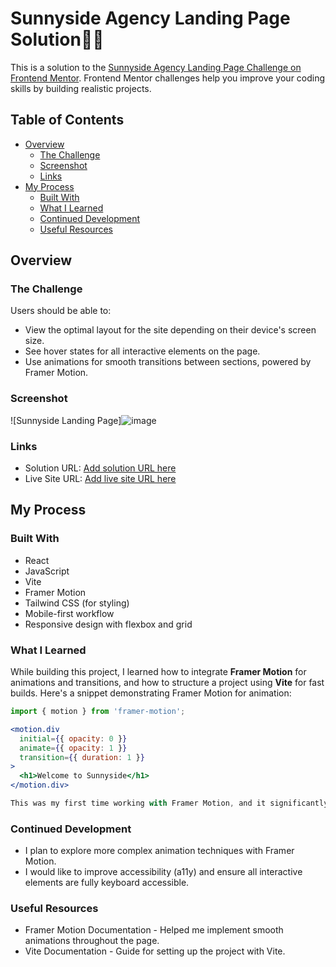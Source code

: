 # Sunnyside Agency Landing Page Solution👨‍💻

This is a solution to the [Sunnyside Agency Landing Page Challenge on Frontend Mentor](https://www.frontendmentor.io/challenges/sunnyside-agency-landing-page-7yVs3B6ef). Frontend Mentor challenges help you improve your coding skills by building realistic projects.

## Table of Contents

- [Overview](#overview)
  - [The Challenge](#the-challenge)
  - [Screenshot](#screenshot)
  - [Links](#links)
- [My Process](#my-process)
  - [Built With](#built-with)
  - [What I Learned](#what-i-learned)
  - [Continued Development](#continued-development)
  - [Useful Resources](#useful-resources)


## Overview

### The Challenge

Users should be able to:

- View the optimal layout for the site depending on their device's screen size.
- See hover states for all interactive elements on the page.
- Use animations for smooth transitions between sections, powered by Framer Motion.

### Screenshot

![Sunnyside Landing Page]![image](https://github.com/user-attachments/assets/c84e4f86-07b6-4571-b842-11e1a964aef8)


### Links

- Solution URL: [Add solution URL here](https://your-solution-url.com)
- Live Site URL: [Add live site URL here](https://your-live-site-url.com)

## My Process

### Built With

- React
- JavaScript
- Vite
- Framer Motion
- Tailwind CSS (for styling)
- Mobile-first workflow
- Responsive design with flexbox and grid

### What I Learned

While building this project, I learned how to integrate **Framer Motion** for animations and transitions, and how to structure a project using **Vite** for fast builds. Here's a snippet demonstrating Framer Motion for animation:

```jsx
import { motion } from 'framer-motion';

<motion.div
  initial={{ opacity: 0 }}
  animate={{ opacity: 1 }}
  transition={{ duration: 1 }}
>
  <h1>Welcome to Sunnyside</h1>
</motion.div>

This was my first time working with Framer Motion, and it significantly enhanced the user experience with smooth animations between sections.
```

### Continued Development
- I plan to explore more complex animation techniques with Framer Motion.
- I would like to improve accessibility (a11y) and ensure all interactive elements are fully keyboard accessible.

### Useful Resources
- Framer Motion Documentation - Helped me implement smooth animations throughout the page.
- Vite Documentation - Guide for setting up the project with Vite.
